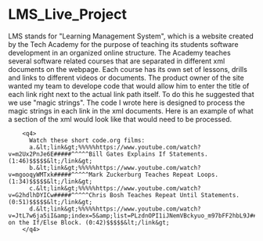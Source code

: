 # LMS_Live_Project
LMS stands for "Learning Management System", which is a website created by the Tech Academy for the purpose of teaching its students software development in an organized online structure. The Academy teaches several software related courses that are separated in different xml documents on the webpage. Each course has its own set of lessons, drills and links to different videos or documents. The product owner of the site wanted my team to develope code that would allow him to enter the title of each link right next to the actual link path itself. To do this he suggested that we use "magic strings".
The code I wrote here is designed to process the magic strings in each link in the xml documents. Here is an example of what a section of the xml would look like that would need to be processed.
       
       
        <q4>
          Watch these short code.org films:
          a.&lt;link&gt;%%%%%https://www.youtube.com/watch?v=m2Ux2PnJe6E#####^^^^^Bill Gates Explains If Statements. (1:46)$$$$$&lt;/link&gt;
          b.&lt;link&gt;%%%%%https://www.youtube.com/watch?v=mgooqyWMTxk#####^^^^^Mark Zuckerburg Teaches Repeat Loops. (1:34)$$$$$&lt;/link&gt;
          c.&lt;link&gt;%%%%%https://www.youtube.com/watch?v=G2hdlhDYICw#####^^^^^Chris Bosh Teaches Repeat Until Statements. (0:51)$$$$$&lt;/link&gt;
          d.&lt;link&gt;%%%%%https://www.youtube.com/watch?v=JtL7w6ja5iI&amp;index=5&amp;list=PLzdnOPI1iJNemVBckyuo_m97bFF2hbL9J#####^^^^^Saloni on the If/Else Block. (0:42)$$$$$&lt;/link&gt;      
        </q4>
